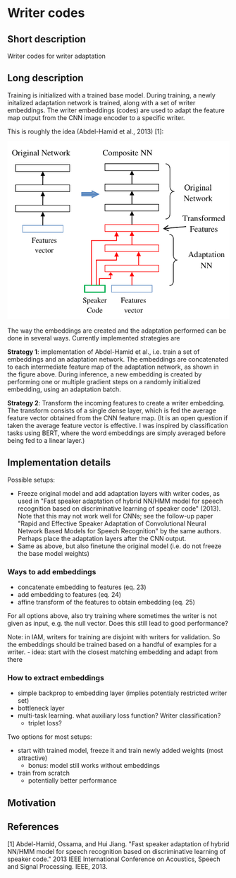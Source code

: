 # Writer codes

## Short description
Writer codes for writer adaptation

## Long description

Training is initialized with a trained base model. During training, a newly
initalized adaptation network is trained, along with a set of writer embeddings. The
writer embeddings (codes) are used to adapt the feature map output from the CNN
image encoder to a specific writer.

This is roughly the idea (Abdel-Hamid et al., 2013) [1]:

![](img/abdel-hamid_2013_adaptation_schematic.png)

The way the embeddings are created and the adaptation performed can be done in
several ways. Currently implemented strategies are

**Strategy 1**: implementation of Abdel-Hamid et al., i.e.  train a set of embeddings
and an adaptation network. The embeddings are concatenated to each intermediate feature map of the adaptation
network, as shown in the figure above. During inference, a new embedding is created by
performing one or multiple gradient steps on a randomly initialized embedding, using an adaptation batch.

**Strategy 2**: Transform the incoming features to create a writer embedding. The
transform consists of a single dense layer, which is fed the average feature vector
obtained from the CNN feature map. (It is an open question if taken the average
feature vector is effective. I was inspired by classification tasks using BERT,
where the word embeddings are simply averaged before being fed to a linear layer.)

## Implementation details
Possible setups:
- Freeze original model and add adaptation layers with writer codes, as used in "Fast
  speaker adaptation of hybrid NN/HMM model for speech recognition based on
  discriminative learning of speaker code" (2013). Note that this may not work well for
  CNNs; see the follow-up paper "Rapid and Effective Speaker Adaptation of Convolutional
  Neural Network Based Models for Speech Recognition" by the same authors. Perhaps place
  the adaptation layers after the CNN output.
- Same as above, but also finetune the original model (i.e. do not freeze the base model
  weights)

### Ways to add embeddings
- concatenate embedding to features (eq. 23)
- add embedding to features (eq. 24)
- affine transform of the features to obtain embedding (eq. 25)

For all options above, also try training where sometimes the writer is not given as input, e.g. the null vector. Does this still lead to good performance?

Note: in IAM, writers for training are disjoint with writers for validation. So the
embeddings should be trained based on a handful of examples for a writer.
	- idea: start with the closest matching embedding and adapt from there

### How to extract embeddings
- simple backprop to embedding layer (implies potentialy restricted writer set)
- bottleneck layer
- multi-task learning. what auxiliary loss function? Writer classification?
	- triplet loss?

Two options for most setups:
- start with trained model, freeze it and train newly added weights (most attractive)
	- bonus: model still works without embeddings
- train from scratch
	- potentially better performance

## Motivation

## References
[1] Abdel-Hamid, Ossama, and Hui Jiang. "Fast speaker adaptation of hybrid NN/HMM model for speech recognition based on discriminative learning of speaker code." 2013 IEEE International Conference on Acoustics, Speech and Signal Processing. IEEE, 2013.
